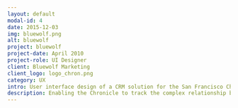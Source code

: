 ```yaml
---
layout: default
modal-id: 4
date: 2015-12-03
img: bluewolf.png
alt: bluewolf
project: bluewolf
project-date: April 2010
project-role: UI Designer
client: Bluewolf Marketing
client_logo: logo_chron.png
category: UX
intro: User interface design of a CRM solution for the San Francisco Chronicle to manage media ad sales.
description: Enabling the Chronicle to track the complex relationship between brands, advertisers and agencies, while providing them a 360 view of their media ad sales. The tool streamlined their ability to sell advertising and process orders.
---
```

